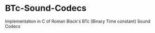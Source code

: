 BTc-Sound-Codecs
================

Implementation in C of Roman Black's BTc (Binary Time constant) Sound Codecs
